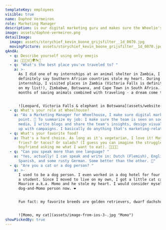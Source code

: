 ```yaml
---
templateKey: employees
visible: true
name: Daphné Vermeiren
role: Marketing Manager
description: is our digital marketing guru and makes sure the Wheelie's are seen
image: assets/daphné-vermeiren.png
detailImage:
  image: assets/storychief_kevin_boone_grijsfilter__1d_0070.jpg
  movingPicture: assets/storychief_kevin_boone_grijsfilter__1d_0070.jpg
qAndA:
  - q: Describe yourself using only emojis
    a: 🐶🏃🏽‍♀️🐱🌍⛷🎉
  - q: "What's the best place you've traveled to? "
    a: >-
      As I did one of my internships at an animal shelter in Zambia, I must
      definitely say Southern African countries stole my heart. During my
      internship, I visited places in Zambia (Victoria Falls is definitely high
      on my list!), Zimbabwe, Botswana, and Cape Town in South Africa. Two
      months of saving animals combined with traveling - a dream come true! 🌍


      ![Leopard, Victoria Falls & elephant in Botswana](assets/website-wheelhouse-question.png "Leopard, Victoria Falls & elephant in Botswana")
  - q: What's your role at Wheelhouse?
    a: "As a Marketing Manager for Wheelhouse, I make sure digital marketing is on
      point. 🚀 To summarize my job: I make sure the team is seen on social
      media, I write blogs and share the team's insights, design visuals, come
      up with campaigns. I basically do anything that's marketing-related."
  - q: What's your favorite food?
    a: That's a hard choice. As long as it's vegetarian, I love it! Maybe pizza? Or
      fries? Or tacos? Or salads? (I guess you can imagine the struggle of my
      boyfriend asking me what I want to eat). 🍕🥗🍟🌮
  - q: "Can you speak more than one language? "
    a: "Yes, actually! I can speak and write in: Dutch (Flemish), English, French,
      Spanish, and some rusty German. Some better than the other. 🤪"
  - q: "Are you a cat or a dog person? "
    a: >-
      I used to be a dog person. I even worked in a dog hotel for four years as
      a student. Since I moved to live on my own, I got a little cat called
      Maurice a.k.a. Momo and he stole my heart. I would consider myself as a
      dog-and-Momo person now. ❤️ 


      Fun fact: my favorite breeds are golden retrievers, dwarf dachshunds, and white shepherds. 


      ![Momo, my cat](assets/image-from-ios-3-.jpg "Momo")
showPickedBy: true
---
```

